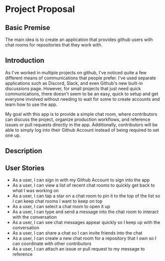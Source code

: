 # Project Proposal

## Basic Premise

The main idea is to create an application that provides github users with chat rooms for repositories that they work with.

## Introduction

As I've worked in multiple projects on github, I've noticed quite a few different means of communications that people prefer. I've used separate applications such as Discord, Slack, and even Github's new built-in discussions page. However, for small projects that just need quick communications, there doesn't seem to be an easy, quick to setup and get everyone involved without needing to wait for some to create accounts and learn how to use the app.

My goal with this app is to provide a simple chat room, where contributors can discuss the project, organize production workflows, and reference issues or pull requests directly in the app. Additionally, contributors will be able to simply log into their Github Account instead of being required to set one up.

## Description

## User Stories

- As a user, I can sign in with my Github Account to sign into the app
- As a user, I can view a list of recent chat rooms to quickly get back to what I was working on
- As a user, I can tap a star on a chat room to pin it to the top of the list so I can keep chat rooms I want to keep on top
- As a user, I can select a chat room to open it up
- As a user, I can type and send a message into the chat room to interact with the conversation
- As a user, I can see chat messages appear quickly so I keep up with the conversation
- As a user, I can share a chat so I can invite friends into the chat
- As a user, I can create a new chat room for a repository that I own so I can coordinate with other contributors
- As a user, I can attach an issue or pull request to my message to reference
